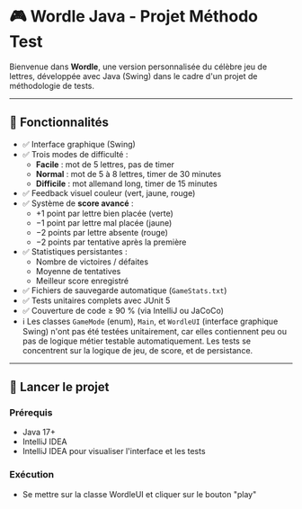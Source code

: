 # 🎮 Wordle Java - Projet Méthodo Test

Bienvenue dans **Wordle**, une version personnalisée du célèbre jeu de lettres, développée avec Java (Swing) dans le cadre d'un projet de méthodologie de tests.

---

## 🧩 Fonctionnalités

- ✅ Interface graphique (Swing)
- ✅ Trois modes de difficulté :
    - **Facile** : mot de 5 lettres, pas de timer
    - **Normal** : mot de 5 à 8 lettres, timer de 30 minutes
    - **Difficile** : mot allemand long, timer de 15 minutes
- ✅ Feedback visuel couleur (vert, jaune, rouge)
- ✅ Système de **score avancé** :
    - +1 point par lettre bien placée (verte)
    - −1 point par lettre mal placée (jaune)
    - −2 points par lettre absente (rouge)
    - −2 points par tentative après la première
- ✅ Statistiques persistantes :
    - Nombre de victoires / défaites
    - Moyenne de tentatives
    - Meilleur score enregistré
- ✅ Fichiers de sauvegarde automatique (`GameStats.txt`)
- ✅ Tests unitaires complets avec JUnit 5
- ✅ Couverture de code ≥ 90 % (via IntelliJ ou JaCoCo)
- ℹ️ Les classes `GameMode` (enum), `Main`, et `WordleUI` (interface graphique Swing) n'ont pas été testées unitairement,
  car elles contiennent peu ou pas de logique métier testable automatiquement.
  Les tests se concentrent sur la logique de jeu, de score, et de persistance.
---

## 🚀 Lancer le projet

### Prérequis

- Java 17+
- IntelliJ IDEA
- IntelliJ IDEA pour visualiser l'interface et les tests

### Exécution

- Se mettre sur la classe WordleUI et cliquer sur le bouton "play"